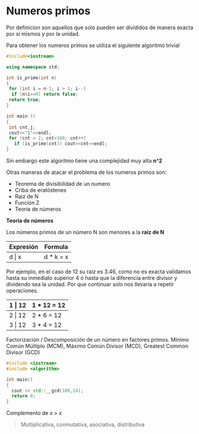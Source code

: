 # Numeros primos
Por definicion son aquellos que solo pueden ser divididos de manera exacta por si mismos y por la unidad.

Para obtener los numeros primos se utiliza el siguiente algoritmo trivial

```c++
#include<iostream>

using namespace std;

int is_prime(int n)
{
 for (int i = n-1; i > 1; i--)
  if (n%i==0) return false;
 return true;
}

int main ()
{
 int cnt,j;
 cout<<"1"<<endl;
 for (cnt = 2; cnt<100; cnt++)
   if (is_prime(cnt)) cout<<cnt<<endl;
}
```
Sin embargo este algoritmo tiene una complejidad muy alta **n^2**

Otras maneras de atacar el problema de los numeros primos son:

* Teorema de divisibilidad de un numero
* Criba de eratóstenes
* Raiz de N
* Función Z
* Teoria de números

**Teoria de números**

Los números primos de un número N son menores a la **raiz de N**

| Expresión | Formula |
| --- | --- |
| d \| x | d * k = x |

Por ejemplo, en el caso de 12 su raiz es 3.46, como no es exacta validamos hasta su inmediato superior 4 ó hasta que la diferencia entre divisor y dividendo sea la unidad. Por que continuar solo nos llevaria a repetir operaciones.

| 1 \| 12 | 1 * 12 = 12 |
| --- | --- |
| 2 \| 12 | 2 * 6 = 12 |
| 3 \| 12 | 3 * 4 = 12 |

Factorización / Descomposición de un número en factores primos.
Mínimo Común Múltiplo (MCM), Máximo Común Divisor (MCD), Greatest Common Divisor (GCD)

```c++
#include <iostream>
#include <algorithm>

int main()
{
  cout << std::__gcd(100,24);
  return 0;
}
```

Complemento de x > x
> Multiplicativa, conmutativa, asociativa, distributiva


